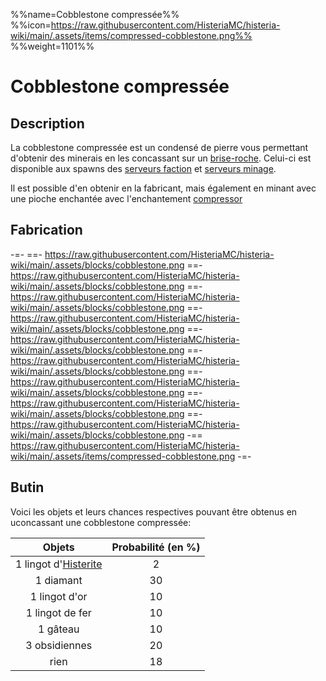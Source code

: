 %%name=Cobblestone compressée%%
%%icon=https://raw.githubusercontent.com/HisteriaMC/histeria-wiki/main/.assets/items/compressed-cobblestone.png%%
%%weight=1101%%

# Cobblestone compressée

## Description
La cobblestone compressée est un condensé de pierre vous permettant d'obtenir des minerais en les concassant sur un [brise-roche](https://histeria.fr/wiki/2-equipement/farm). Celui-ci est disponible aux spawns des [serveurs faction](https://histeria.fr/wiki/4-gameplay/faction-servers) et [serveurs minage](https://histeria.fr/wiki/4-gameplay/minage-servers).

Il est possible d'en obtenir en la fabricant, mais également en minant avec une pioche enchantée avec l'enchantement [compressor](https://histeria.fr/wiki/6-enchantements/compressor)

## Fabrication

-=-
 ==- https://raw.githubusercontent.com/HisteriaMC/histeria-wiki/main/.assets/blocks/cobblestone.png
 ==- https://raw.githubusercontent.com/HisteriaMC/histeria-wiki/main/.assets/blocks/cobblestone.png
 ==- https://raw.githubusercontent.com/HisteriaMC/histeria-wiki/main/.assets/blocks/cobblestone.png
 ==- https://raw.githubusercontent.com/HisteriaMC/histeria-wiki/main/.assets/blocks/cobblestone.png
 ==- https://raw.githubusercontent.com/HisteriaMC/histeria-wiki/main/.assets/blocks/cobblestone.png
 ==- https://raw.githubusercontent.com/HisteriaMC/histeria-wiki/main/.assets/blocks/cobblestone.png
 ==- https://raw.githubusercontent.com/HisteriaMC/histeria-wiki/main/.assets/blocks/cobblestone.png
 ==- https://raw.githubusercontent.com/HisteriaMC/histeria-wiki/main/.assets/blocks/cobblestone.png
 ==- https://raw.githubusercontent.com/HisteriaMC/histeria-wiki/main/.assets/blocks/cobblestone.png
 -== https://raw.githubusercontent.com/HisteriaMC/histeria-wiki/main/.assets/items/compressed-cobblestone.png
-=-

## Butin

Voici les objets et leurs chances respectives pouvant être obtenus en uconcassant une cobblestone compressée:

| Objets               | Probabilité (en %) |
|:--------------------:|:------------------:|
| 1 lingot d'[Histerite](https://histeria.fr/wiki/1-ressources/histerite) | 2                  |
| 1 diamant            | 30                 |
| 1 lingot d'or        | 10                 |
| 1 lingot de fer      | 10                 |
| 1 gâteau             | 10                 |
| 3 obsidiennes        | 20                 |
| rien                 | 18                 |